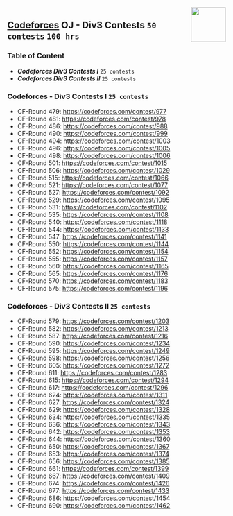 <img align="right" width="80" height="80" src="https://github.com/cs-MohamedAyman/Problem-Solving-Training/blob/master/online-judges-logos/codeforces.jpg">

## [Codeforces](https://codeforces.com/) OJ - Div3 Contests `50 contests` `100 hrs`

### Table of Content

- ***Codeforces Div3 Contests I*** `25 contests`
- ***Codeforces Div3 Contests II*** `25 contests`

### Codeforces -  Div3 Contests I `25 contests`

- CF-Round 479: https://codeforces.com/contest/977
- CF-Round 481: https://codeforces.com/contest/978
- CF-Round 486: https://codeforces.com/contest/988
- CF-Round 490: https://codeforces.com/contest/999
- CF-Round 494: https://codeforces.com/contest/1003
- CF-Round 496: https://codeforces.com/contest/1005
- CF-Round 498: https://codeforces.com/contest/1006
- CF-Round 501: https://codeforces.com/contest/1015
- CF-Round 506: https://codeforces.com/contest/1029
- CF-Round 515: https://codeforces.com/contest/1066
- CF-Round 521: https://codeforces.com/contest/1077
- CF-Round 527: https://codeforces.com/contest/1092
- CF-Round 529: https://codeforces.com/contest/1095
- CF-Round 531: https://codeforces.com/contest/1102
- CF-Round 535: https://codeforces.com/contest/1108
- CF-Round 540: https://codeforces.com/contest/1118
- CF-Round 544: https://codeforces.com/contest/1133
- CF-Round 547: https://codeforces.com/contest/1141
- CF-Round 550: https://codeforces.com/contest/1144
- CF-Round 552: https://codeforces.com/contest/1154
- CF-Round 555: https://codeforces.com/contest/1157
- CF-Round 560: https://codeforces.com/contest/1165
- CF-Round 565: https://codeforces.com/contest/1176
- CF-Round 570: https://codeforces.com/contest/1183
- CF-Round 575: https://codeforces.com/contest/1196

### Codeforces -  Div3 Contests II `25 contests`

- CF-Round 579: https://codeforces.com/contest/1203
- CF-Round 582: https://codeforces.com/contest/1213
- CF-Round 587: https://codeforces.com/contest/1216
- CF-Round 590: https://codeforces.com/contest/1234
- CF-Round 595: https://codeforces.com/contest/1249
- CF-Round 598: https://codeforces.com/contest/1256
- CF-Round 605: https://codeforces.com/contest/1272
- CF-Round 611: https://codeforces.com/contest/1283
- CF-Round 615: https://codeforces.com/contest/1294
- CF-Round 617: https://codeforces.com/contest/1296
- CF-Round 624: https://codeforces.com/contest/1311
- CF-Round 627: https://codeforces.com/contest/1324
- CF-Round 629: https://codeforces.com/contest/1328
- CF-Round 634: https://codeforces.com/contest/1335
- CF-Round 636: https://codeforces.com/contest/1343
- CF-Round 642: https://codeforces.com/contest/1353
- CF-Round 644: https://codeforces.com/contest/1360
- CF-Round 650: https://codeforces.com/contest/1367
- CF-Round 653: https://codeforces.com/contest/1374
- CF-Round 656: https://codeforces.com/contest/1385
- CF-Round 661: https://codeforces.com/contest/1399
- CF-Round 667: https://codeforces.com/contest/1409
- CF-Round 674: https://codeforces.com/contest/1426
- CF-Round 677: https://codeforces.com/contest/1433
- CF-Round 686: https://codeforces.com/contest/1454
- CF-Round 690: https://codeforces.com/contest/1462
